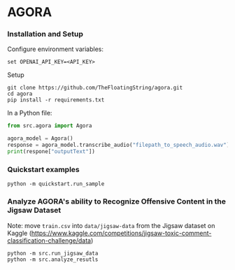 # AGORA

### Installation and Setup

Configure environment variables:

```
set OPENAI_API_KEY=<API_KEY>
```

Setup
```
git clone https://github.com/TheFloatingString/agora.git
cd agora
pip install -r requirements.txt
```

In a Python file:
```python
from src.agora import Agora

agora_model = Agora()
response = agora_model.transcribe_audio("filepath_to_speech_audio.wav")
print(respone["outputText"])
```

### Quickstart examples

```
python -m quickstart.run_sample
```

### Analyze AGORA's ability to Recognize Offensive Content in the Jigsaw Dataset

Note: move `train.csv` into `data/jigsaw-data` from the Jigsaw dataset on Kaggle (https://www.kaggle.com/competitions/jigsaw-toxic-comment-classification-challenge/data)

```
python -m src.run_jigsaw_data
python -m src.analyze_resutls
```

